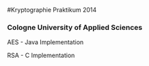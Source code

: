 #Kryptographie Praktikum 2014
### Cologne University of Applied Sciences

AES - Java Implementation

RSA - C Implementation

